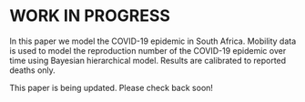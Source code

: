 # WORK IN PROGRESS

In this paper we model the COVID-19 epidemic in South Africa. Mobility data is used to model the reproduction number of the COVID-19 epidemic over time using Bayesian hierarchical model. Results are calibrated to reported deaths only. 

This paper is being updated.  Please check back soon!
